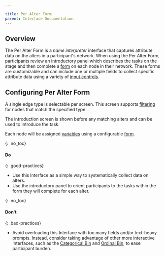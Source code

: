 ```yaml
---

title: Per Alter Form
parent: Interface Documentation
---
```

## Overview

[](/assets/img/interface-documentation/per-alter-form/example.png")

The Per Alter Form is a _name interpreter_ interface that captures attribute data on the alters in a participant's network. When using the Per Alter Form, participants review an introductory panel which describes the tasks on the stage and then complete a [form](../key-concepts/forms.md) on each node in their network. These forms are customizable and can include one or multiple fields to collect specific attribute data using a variety of [input controls](../key-concepts/input-controls.md). 

## Configuring Per Alter Form

[](/assets/img/interface-documentation/per-alter-form/add-screen.png)

A single edge type is selectable per screen. This screen supports [filtering](../key-concepts/filtering.md) for nodes that match the specified type.

[](/assets/img/interface-documentation/per-alter-form/architect-node-type.png)

The introduction screen is shown before any matching alters and can be used to introduce the task.

[](/assets/img/interface-documentation/per-alter-form/architect-intro.png)

Each node will be assigned [variables](../key-concepts/variable-types.md) using a configurable [form](../key-concepts/forms.md).

[](/assets/img/interface-documentation/per-alter-form/architect-form.png)

{: .no_toc}
#### Do

{: .good-practices}
- Use this Interface as a simple way to systematically collect data on alters. 
- Use the introductory panel to orient participants to the tasks within the form they will complete for each alter.


{: .no_toc}
#### Don't

{: .bad-practices}
- Avoid overloading this Interface with too many fields and/or text-heavy prompts. Instead, consider taking advantage of other more interactive Interfaces, such as the [Categorical Bin](./categorical-bin.md) and [Ordinal Bin](./ordinal-bin.md), to ease participant burden. 
